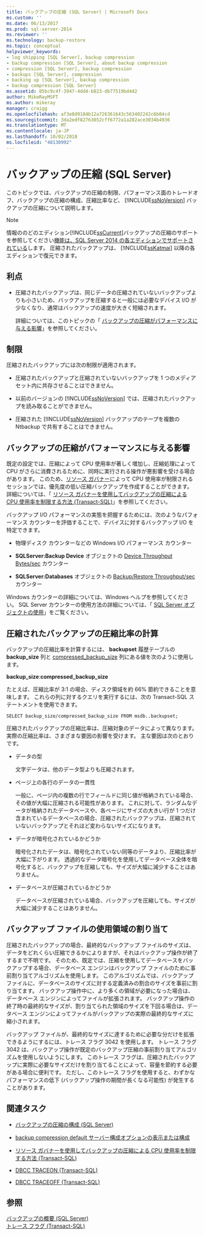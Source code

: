 ```yaml
---
title: バックアップの圧縮 (SQL Server) | Microsoft Docs
ms.custom: ''
ms.date: 06/13/2017
ms.prod: sql-server-2014
ms.reviewer: ''
ms.technology: backup-restore
ms.topic: conceptual
helpviewer_keywords:
- log shipping [SQL Server], backup compression
- backup compression [SQL Server], about backup compression
- compression [SQL Server], backup compression
- backups [SQL Server], compression
- backing up [SQL Server], backup compression
- backup compression [SQL Server]
ms.assetid: 05bc9c4f-3947-4dd4-b823-db77519bd4d2
author: MikeRayMSFT
ms.author: mikeray
manager: craigg
ms.openlocfilehash: af3e8d9184b12a726361643c563402242c6b04cd
ms.sourcegitcommit: 3da2edf82763852cff6772a1a282ace3034b4936
ms.translationtype: MT
ms.contentlocale: ja-JP
ms.lasthandoff: 10/02/2018
ms.locfileid: "48130992"
---
```

# <a name="backup-compression-sql-server"></a>バックアップの圧縮 (SQL Server)
  このトピックでは、バックアップの圧縮の制限、パフォーマンス面のトレードオフ、バックアップの圧縮の構成、圧縮比率など、 [!INCLUDE[ssNoVersion](../../includes/ssnoversion-md.md)] バックアップの圧縮について説明します。  
  
> [!NOTE]  
>  情報ののどのエディション[!INCLUDE[ssCurrent](../../includes/sscurrent-md.md)]バックアップの圧縮のサポートを参照してください[機能は、SQL Server 2014 の各エディションでサポートされている](../../getting-started/features-supported-by-the-editions-of-sql-server-2014.md)します。 圧縮されたバックアップは、 [!INCLUDE[ssKatmai](../../includes/sskatmai-md.md)] 以降の各エディションで復元できます。  
  
  
##  <a name="Benefits"></a> 利点  
  
-   圧縮されたバックアップは、同じデータの圧縮されていないバックアップよりも小さいため、バックアップを圧縮すると一般には必要なデバイス I/O が少なくなり、通常はバックアップの速度が大きく短縮されます。  
  
     詳細については、このトピックの「 [バックアップの圧縮がパフォーマンスに与える影響](#PerfImpact)」を参照してください。  
  
  
##  <a name="Restrictions"></a> 制限  
 圧縮されたバックアップには次の制限が適用されます。  
  
-   圧縮されたバックアップと圧縮されていないバックアップを 1 つのメディア セット内に共存させることはできません。  
  
-   以前のバージョンの [!INCLUDE[ssNoVersion](../../includes/ssnoversion-md.md)] では、圧縮されたバックアップを読み取ることができません。  
  
-   圧縮された [!INCLUDE[ssNoVersion](../../includes/ssnoversion-md.md)] バックアップのテープを複数の Ntbackup で共有することはできません。  
  
  
##  <a name="PerfImpact"></a> バックアップの圧縮がパフォーマンスに与える影響  
 既定の設定では、圧縮によって CPU 使用率が著しく増加し、圧縮処理によって CPU がさらに消費されるために、同時に実行される操作が悪影響を受ける場合があります。 このため、[リソース ガバナー](../resource-governor/resource-governor.md)によって CPU 使用率が制限されるセッションでは、優先度の低い圧縮バックアップを作成することができます。 詳細については、「 [リソース ガバナーを使用してバックアップの圧縮による CPU 使用率を制限する方法 &#40;Transact-SQL&#41;](use-resource-governor-to-limit-cpu-usage-by-backup-compression-transact-sql.md)」を参照してください。  
  
 バックアップ I/O パフォーマンスの実態を把握するためには、次のようなパフォーマンス カウンターを評価することで、デバイスに対するバックアップ I/O を特定できます。  
  
-   物理ディスク カウンターなどの Windows I/O パフォーマンス カウンター  
  
-   **SQLServer:Backup Device** オブジェクトの [Device Throughput Bytes/sec](../performance-monitor/sql-server-backup-device-object.md) カウンター  
  
-   **SQLServer:Databases** オブジェクトの [Backup/Restore Throughput/sec](../performance-monitor/sql-server-databases-object.md) カウンター  
  
 Windows カウンターの詳細については、Windows ヘルプを参照してください。 SQL Server カウンターの使用方法の詳細については、「 [SQL Server オブジェクトの使用](../performance-monitor/use-sql-server-objects.md)」をご覧ください。  
  
  
##  <a name="CompressionRatio"></a> 圧縮されたバックアップの圧縮比率の計算  
 バックアップの圧縮比率を計算するには、 **backupset** 履歴テーブルの **backup_size** 列と [compressed_backup_size](/sql/relational-databases/system-tables/backupset-transact-sql) 列にある値を次のように使用します。  
  
 **backup_size**:**compressed_backup_size**  
  
 たとえば、圧縮比率が 3:1 の場合、ディスク領域を約 66% 節約できることを意味します。 これらの列に対するクエリを実行するには、次の Transact-SQL ステートメントを使用できます。  
  
```  
SELECT backup_size/compressed_backup_size FROM msdb..backupset;  
```  
  
 圧縮されたバックアップの圧縮比率は、圧縮対象のデータによって異なります。 実際の圧縮比率は、さまざまな要因の影響を受けます。 主な要因は次のとおりです。  
  
-   データの型  
  
     文字データは、他のデータ型よりも圧縮されます。  
  
-   ページ上の各行のデータの一貫性  
  
     一般に、ページ内の複数の行でフィールドに同じ値が格納されている場合、その値が大幅に圧縮される可能性があります。 これに対して、ランダムなデータが格納されたデータベースや、各ページにサイズの大きい行が 1 つだけ含まれているデータベースの場合、圧縮されたバックアップは、圧縮されていないバックアップとそれほど変わらないサイズになります。  
  
-   データが暗号化されているかどうか  
  
     暗号化されたデータは、暗号化されていない同等のデータより、圧縮比率が大幅に下がります。 透過的なデータ暗号化を使用してデータベース全体を暗号化すると、バックアップを圧縮しても、サイズが大幅に減少することはありません。  
  
-   データベースが圧縮されているかどうか  
  
     データベースが圧縮されている場合、バックアップを圧縮しても、サイズが大幅に減少することはありません。  
  
  
##  <a name="Allocation"></a> バックアップ ファイルの使用領域の割り当て  
 圧縮されたバックアップの場合、最終的なバックアップ ファイルのサイズは、データをどれくらい圧縮できるかによりますが、それはバックアップ操作が終了するまで不明です。  そのため、既定では、圧縮を使用してデータベースをバックアップする場合、データベース エンジンはバックアップ ファイルのために事前割り当てアルゴリズムを使用します。 このアルゴリズムでは、バックアップ ファイルに、データベースのサイズに対する定義済みの割合のサイズを事前に割り当てます。 バックアップ操作中に、より多くの領域が必要になった場合は、データベース エンジンによってファイルが拡張されます。 バックアップ操作の終了時の最終的なサイズが、割り当てられた領域のサイズを下回る場合は、データベース エンジンによってファイルがバックアップの実際の最終的なサイズに縮小されます。  
  
 バックアップ ファイルが、最終的なサイズに達するために必要な分だけを拡張できるようにするには、トレース フラグ 3042 を使用します。 トレース フラグ 3042 は、バックアップ操作が既定のバックアップ圧縮の事前割り当てアルゴリズムを使用しないようにします。 このトレース フラグは、圧縮されたバックアップに実際に必要なサイズだけを割り当てることによって、容量を節約する必要がある場合に便利です。 ただし、このトレース フラグを使用すると、わずかなパフォーマンスの低下 (バックアップ操作の期間が長くなる可能性) が発生することがあります。  
  
##  <a name="RelatedTasks"></a> 関連タスク  
  
-   [バックアップの圧縮の構成 &#40;SQL Server&#41;](backup-compression-sql-server.md)  
  
-   [backup compression default サーバー構成オプションの表示または構成](../../database-engine/configure-windows/view-or-configure-the-backup-compression-default-server-configuration-option.md)  
  
-   [リソース ガバナーを使用してバックアップの圧縮による CPU 使用率を制限する方法 &#40;Transact-SQL&#41;](use-resource-governor-to-limit-cpu-usage-by-backup-compression-transact-sql.md)  
  
-   [DBCC TRACEON &#40;Transact-SQL&#41;](/sql/t-sql/database-console-commands/dbcc-traceon-transact-sql)  
  
-   [DBCC TRACEOFF &#40;Transact-SQL&#41;](/sql/t-sql/database-console-commands/dbcc-traceoff-transact-sql)  
  
## <a name="see-also"></a>参照  
 [バックアップの概要 &#40;SQL Server&#41;](backup-overview-sql-server.md)   
 [トレース フラグ &#40;Transact-SQL&#41;](/sql/t-sql/database-console-commands/dbcc-traceon-trace-flags-transact-sql)  
  
  
